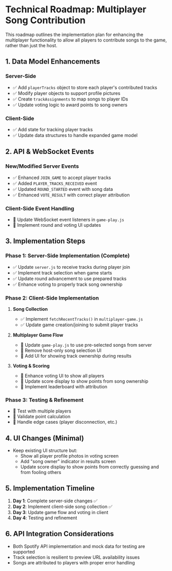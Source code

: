 # Technical Roadmap: Multiplayer Song Contribution

This roadmap outlines the implementation plan for enhancing the multiplayer functionality to allow all players to contribute songs to the game, rather than just the host.

## 1. Data Model Enhancements

### Server-Side
- ✅ Add `playerTracks` object to store each player's contributed tracks
- ✅ Modify player objects to support profile pictures
- ✅ Create `trackAssignments` to map songs to player IDs
- ✅ Update voting logic to award points to song owners

### Client-Side
- ✅ Add state for tracking player tracks
- ✅ Update data structures to handle expanded game model

## 2. API & WebSocket Events

### New/Modified Server Events
- ✅ Enhanced `JOIN_GAME` to accept player tracks
- ✅ Added `PLAYER_TRACKS_RECEIVED` event
- ✅ Updated `ROUND_STARTED` event with song data
- ✅ Enhanced `VOTE_RESULT` with correct player attribution

### Client-Side Event Handling
- 📝 Update WebSocket event listeners in `game-play.js`
- 📝 Implement round and voting UI updates

## 3. Implementation Steps

### Phase 1: Server-Side Implementation (Complete)
- ✅ Update `server.js` to receive tracks during player join
- ✅ Implement track selection when game starts
- ✅ Update round advancement to use prepared tracks
- ✅ Enhance voting to properly track song ownership

### Phase 2: Client-Side Implementation
1. **Song Collection**
   - ✅ Implement `fetchRecentTracks()` in `multiplayer-game.js`
   - ✅ Update game creation/joining to submit player tracks

2. **Multiplayer Game Flow**
   - 📝 Update `game-play.js` to use pre-selected songs from server
   - 📝 Remove host-only song selection UI
   - 📝 Add UI for showing track ownership during results

3. **Voting & Scoring**
   - 📝 Enhance voting UI to show all players
   - 📝 Update score display to show points from song ownership
   - 📝 Implement leaderboard with attribution

### Phase 3: Testing & Refinement
- 📝 Test with multiple players
- 📝 Validate point calculation
- 📝 Handle edge cases (player disconnection, etc.)

## 4. UI Changes (Minimal)

- Keep existing UI structure but:
  - Show all player profile photos in voting screen
  - Add "song owner" indicator in results screen
  - Update score display to show points from correctly guessing and from fooling others

## 5. Implementation Timeline

1. **Day 1**: Complete server-side changes ✅
2. **Day 2**: Implement client-side song collection ✅
3. **Day 3**: Update game flow and voting in client
4. **Day 4**: Testing and refinement

## 6. API Integration Considerations

- Both Spotify API implementation and mock data for testing are supported
- Track selection is resilient to preview URL availability issues
- Songs are attributed to players with proper error handling 